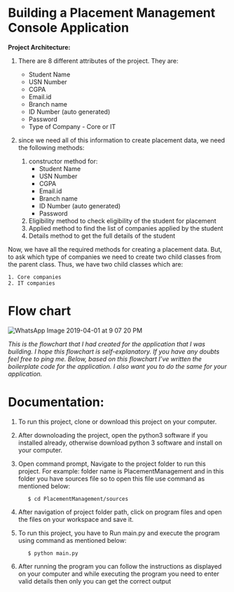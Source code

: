 **Building a Placement Management Console Application**
==

**Project Architecture:**

1. There are 8 different attributes of the project. They are:
	* Student Name
	* USN Number	
	* CGPA
	* Email.id
	* Branch name 
	* ID Number (auto generated)
	* Password
	* Type of Company - Core or IT

2. since we need all of this information to create placement data, we need the following methods:
	1. constructor method for:  
		* Student Name
		* USN Number
		* CGPA
		* Email.id
		* Branch name 
		* ID Number (auto generated)
		* Password  
	2. Eligibility method to check eligibility of the student for placement
	3. Applied method to find the list of companies applied by the student
	4. Details method to get the full details of the student

Now, we have all the required methods for creating a placement data. But, to ask which type of companies we need to create two child classes from the parent class. Thus, we have two child classes which are:

	1. Core companies
	2. IT companies

# Flow chart
![WhatsApp Image 2019-04-01 at 9 07 20 PM](https://user-images.githubusercontent.com/49069957/55340473-66682280-54c2-11e9-8c85-44c9925f2d8f.jpeg)

*This is the flowchart that I had created for the application that I was building. I hope this flowchart is self-explanatory. If you have any doubts feel free to ping me.
Below, based on this flowchart I’ve written the boilerplate code for the application. I also want you to do the same for your application.*



# Documentation:
1. To run this project, clone or download this project on your computer.
2. After downoloading the project, open the python3 software if you installed already, otherwise download python 3 software and install    on your computer.
3. Open command prompt, Navigate to the project folder to run this project. For example: folder name is PlacementManagement and in this    folder you have sources file so to open this file use command as mentioned below:

  	      $ cd PlacementManagement/sources
4. After navigation of project folder path, click on program files and open the files on your workspace and save it.
5. To run this project, you have to Run main.py and execute the program using command as mentioned below:

	      $ python main.py
6. After running the program you can follow the instructions as displayed on your computer and while executing the program you need to      enter valid details then only you can get the correct output
